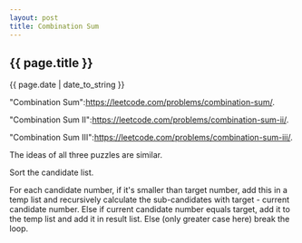 ```yaml
---
layout: post
title: Combination Sum
---
```


<h2 class="lightBlue">{{ page.title }}</h2>

<p class="description">{{ page.date | date_to_string }}</p>

"Combination Sum":https://leetcode.com/problems/combination-sum/.

"Combination Sum II":https://leetcode.com/problems/combination-sum-ii/.

"Combination Sum III":https://leetcode.com/problems/combination-sum-iii/.

The ideas of all three puzzles are similar.

Sort the candidate list.

For each candidate number, if it's smaller than target number, add this in a temp list and recursively calculate the sub-candidates with target - current candidate number.
Else if current candidate number equals target, add it to the temp list and add it in result list.
Else (only greater case here) break the loop.